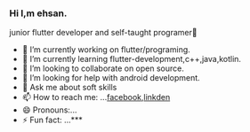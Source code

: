 ###                   Hi I,m ehsan.
junior flutter developer and self-taught programer👋

- 🔭 I’m currently working on flutter/programing.
- 🌱 I’m currently learning flutter-development,c++,java,kotlin.
- 👯 I’m looking to collaborate on open source.
- 🤔 I’m looking for help with android development.
- 💬 Ask me about soft skills 
- 📫 How to reach me: ...[facebook](www.facebook.com/ehsaanyaqob),[linkden](https://www.linkedin.com/in/ehsaan-yaqoob-86917622b/)
- 😄 Pronouns:... 
- ⚡ Fun fact: ...***

